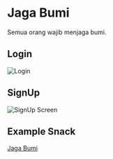 # Jaga Bumi
Semua orang wajib menjaga bumi.

## Login 
![Login](https://github.com/Netizen-Teknologi/react-native/assets/64340069/68067bb6-65c2-4b1c-9b69-ba341f3b1dcd)


## SignUp
![SignUp Screen](https://github.com/Netizen-Teknologi/react-native/assets/64340069/0398134b-138b-45a4-854e-d423d7d3a248)


## Example Snack
[Jaga Bumi](https://snack.expo.dev/@rinaldycodes/jagabumi-form-login---sign-up)
